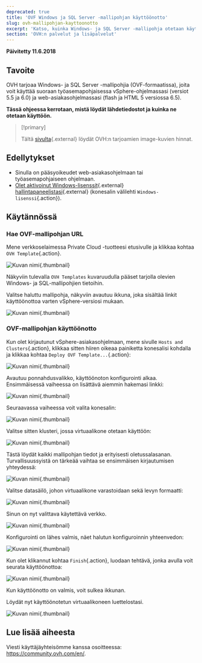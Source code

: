 ```yaml
---
deprecated: true
title: 'OVF Windows ja SQL Server -mallipohjan käyttöönotto'
slug: ovh-mallipohjan-kayttoonotto
excerpt: 'Katso, kuinka Windows- ja SQL Server -mallipohja otetaan käyttöön'
section: 'OVH:n palvelut ja lisäpalvelut'
---
```


**Päivitetty 11.6.2018**

## Tavoite

OVH tarjoaa Windows- ja SQL Server -mallipohjia (OVF-formaatissa), joita voit käyttää suoraan työasemapohjaisessa vSphere-ohjelmassasi (versiot 5.5 ja 6.0) ja web-asiakasohjelmassasi (flash ja HTML 5 versiossa 6.5).

**Tässä ohjeessa kerrotaan, mistä löydät lähdetiedostot ja kuinka ne otetaan käyttöön.**

> [!primary]
> 
> Tältä [sivulta](https://www.ovh-hosting.fi/private-cloud/lisapalvelut/kuvat-lisenssit.xml){.external} löydät OVH:n tarjoamien image-kuvien hinnat.
>

## Edellytykset

- Sinulla on pääsyoikeudet web-asiakasohjelmaan tai työasemapohjaiseen ohjelmaan.
- [Olet aktivoinut Windows-lisenssit](https://www.ovh-hosting.fi/private-cloud/lisapalvelut/kuvat-lisenssit.xml#Windows){.external} [hallintapaneelistasi](https://www.ovh.com/auth/?action=gotomanager&from=https://www.ovh.ie/&ovhSubsidiary=ie){.external} (konesalin välilehti `Windows-lisenssi`{.action}). 


## Käytännössä

### Hae OVF-mallipohjan URL

Mene verkkoselaimessa Private Cloud -tuotteesi etusivulle ja klikkaa kohtaa `OVH Template`{.action}.

![Kuvan nimi](images/gatewayssl.png){.thumbnail}

Näkyviin tulevalla `OVH Templates` kuvaruudulla pääset tarjolla olevien Windows- ja SQL-mallipohjien tietoihin. 

Valitse haluttu mallipohja, näkyviin avautuu ikkuna, joka sisältää linkit käyttöönottoa varten vSphere-versiosi mukaan.

![Kuvan nimi](images/copylink.png){.thumbnail}


### OVF-mallipohjan käyttöönotto

Kun olet kirjautunut vSphere-asiakasohjelmaan, mene sivulle `Hosts and Clusters`{.action}, klikkaa sitten hiiren oikeaa painiketta konesalisi kohdalla ja klikkaa kohtaa `Deploy OVF Template...`{.action}:

![Kuvan nimi](images/selectdeploy.png){.thumbnail}

Avautuu ponnahdusvalikko, käyttöönoton konfigurointi alkaa. Ensimmäisessä vaiheessa on lisättävä aiemmin hakemasi linkki:

![Kuvan nimi](images/puturl.png){.thumbnail}

Seuraavassa vaiheessa voit valita konesalin:

![Kuvan nimi](images/selectdatacenter.png){.thumbnail}

Valitse sitten klusteri, jossa virtuaalikone otetaan käyttöön:

![Kuvan nimi](images/selectcluster.png){.thumbnail}

Tästä löydät kaikki mallipohjan tiedot ja erityisesti oletussalasanan. Turvallisuussyistä on tärkeää vaihtaa se ensimmäisen kirjautumisen yhteydessä:

![Kuvan nimi](images/detailstemplate.png){.thumbnail}

Valitse datasäilö, johon virtuaalikone varastoidaan sekä levyn formaatti:

![Kuvan nimi](images/selectdatastore.png){.thumbnail}

Sinun on nyt valittava käytettävä verkko.

![Kuvan nimi](images/selectnetwork.png){.thumbnail}

Konfigurointi on lähes valmis, näet halutun konfiguroinnin yhteenvedon:

![Kuvan nimi](images/resume.png){.thumbnail}

Kun olet klikannut kohtaa `Finish`{.action}, luodaan tehtävä, jonka avulla voit seurata käyttöönottoa:

![Kuvan nimi](images/startdeploy.png){.thumbnail}

Kun käyttöönotto on valmis, voit sulkea ikkunan.

Löydät nyt käyttöönotetun virtuaalikoneen luettelostasi.

![Kuvan nimi](images/inventory.png){.thumbnail}


## Lue lisää aiheesta

Viesti käyttäjäyhteisömme kanssa osoitteessa: <https://community.ovh.com/en/>.